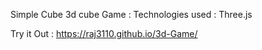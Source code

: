 Simple Cube 3d cube Game :
Technologies used : Three.js 
 
Try it Out  : https://raj3110.github.io/3d-Game/

